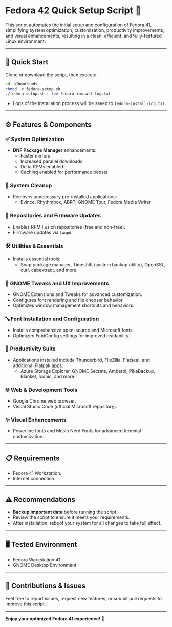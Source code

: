 # Fedora 42 Quick Setup Script 🚀

This script automates the initial setup and configuration of Fedora 41, simplifying system optimization, customization, productivity improvements, and visual enhancements, resulting in a clean, efficient, and fully-featured Linux environment.

---

## 🚩 Quick Start

Clone or download the script, then execute:

```bash
cd ~/Downloads
chmod +x fedora-setup.sh
./fedora-setup.sh | tee fedora-install-log.txt
```

- Logs of the installation process will be saved to `fedora-install-log.txt`.

---

## ⚙️ Features & Components

### ✅ System Optimization
- **DNF Package Manager** enhancements:
  - Faster mirrors
  - Increased parallel downloads
  - Delta RPMs enabled
  - Caching enabled for performance boosts

### 🧹 System Cleanup
- Removes unnecessary pre-installed applications:
  - Evince, Rhythmbox, ABRT, GNOME Tour, Fedora Media Writer

### 🔑 Repositories and Firmware Updates
- Enables RPM Fusion repositories (free and non-free).
- Firmware updates via `fwupd`.

### 🛠️ Utilities & Essentials
- Installs essential tools:
  - Snap package manager, Timeshift (system backup utility), OpenSSL, curl, cabextract, and more.

### 🎨 GNOME Tweaks and UX Improvements
- GNOME Extensions and Tweaks for advanced customization.
- Configures font rendering and file chooser behavior.
- Optimizes window management shortcuts and behaviors.

### 🔤 Font Installation and Configuration
- Installs comprehensive open-source and Microsoft fonts.
- Optimized FontConfig settings for improved readability.

### 📅 Productivity Suite
- Applications installed include Thunderbird, FileZilla, Flatseal, and additional Flatpak apps:
  - Azure Storage Explorer, GNOME Secrets, Amberol, PikaBackup, Blanket, Iconic, and more.

### 🌐 Web & Development Tools
- Google Chrome web browser.
- Visual Studio Code (official Microsoft repository).

### ✨ Visual Enhancements
- Powerline fonts and Meslo Nerd Fonts for advanced terminal customization.

---

## 📋 Requirements

- Fedora 41 Workstation.
- Internet connection.

---

## ⚠️ Recommendations

- **Backup important data** before running the script.
- Review the script to ensure it meets your requirements.
- After installation, reboot your system for all changes to take full effect.

---

## 🖥️ Tested Environment
- Fedora Workstation 41
- GNOME Desktop Environment

---

## 🤝 Contributions & Issues

Feel free to report issues, request new features, or submit pull requests to improve this script.

---

**Enjoy your optimized Fedora 41 experience! 🎉**

